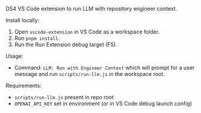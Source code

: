 DS4 VS Code extension to run LLM with repository engineer context.

Install locally:

1. Open `vscode-extension` in VS Code as a workspace folder.
2. Run `pnpm install`.
3. Run the Run Extension debug target (F5).

Usage:

- Command: `LLM: Run with Engineer Context` which will prompt for a user message and run `scripts/run-llm.js` in the workspace root.

Requirements:

- `scripts/run-llm.js` present in repo root
- `OPENAI_API_KEY` set in environment (or in VS Code debug launch config)
